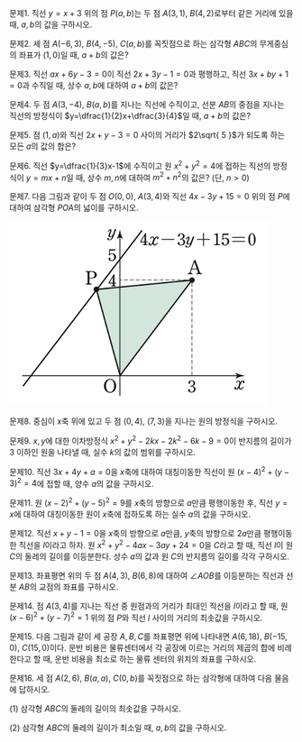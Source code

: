 


문제1. 직선 $y=x+3$ 위의 점 $P(a, b)$는 두 점 $A(3, 1)$, $B(4, 2)$로부터 같은 거리에 있을 때, $a, b$의 값을 구하시오.



문제2. 세 점 $A(-6, 3)$, $B(4, -5)$, $C(a, b)$를 꼭짓점으로 하는 삼각형 $ABC$의 무게중심의 좌표가 $(1, 0)$일 때, $a+b$의 값은?



문제3. 직선 $ax+6y-3=0$이 직선 $2x+3y-1=0$과 평행하고, 직선 $3x+by+1=0$과 수직일 때, 상수 $a, b$에 대하여 $a+b$의 값은?



문제4. 두 점 $A(3, -4)$, $B(a, b)$를 지나는 직선에 수직이고, 선분 $AB$의 중점을 지나는 직선의 방정식이 $y=\dfrac{1}{2}x+\dfrac{3}{4}$일 때, $a+b$의 값은?



문제5. 점 $(1, a)$와 직선 $2x+y-3=0$ 사이의 거리가 $2\sqrt{ 5 }$가 되도록 하는 모든 $a$의 값의 합은?



문제6. 직선 $y=\dfrac{1}{3}x-1$에 수직이고 원 $x^2+y^2=4$에 접하는 직선의 방정식이 $y=mx+n$일 때, 상수 $m, n$에 대하여 $m^2+n^2$의 값은? (단, $n>0$)



문제7. 다음 그림과 같이 두 점 $O(0, 0)$, $A(3, 4)$와 직선 $4x-3y+15=0$ 위의 점 $P$에 대하여 삼각형 $POA$의 넓이를 구하시오. 

![](Pasted%20image%2020250729001859.png)



문제8. 중심이 $x$축 위에 있고 두 점 $(0, 4)$, $(7, 3)$을 지나는 원의 방정식을 구하시오. 



문제9. $x, y$에 대한 이차방정식 $x^2+y^2-2kx-2k^2-6k-9=0$이 반지름의 길이가 $3$ 이하인 원을 나타낼 때, 실수 $k$의 값의 범위를 구하시오. 



문제10. 직선 $3x+4y+a=0$을 $x$축에 대하여 대칭이동한 직선이 원 $(x-4)^2+(y-3)^2=4$에 접할 때, 양수 $a$의 값을 구하시오. 



문제11. 원 $(x-2)^2+(y-5)^2=9$를 $x$축의 방향으로 $a$만큼 평행이동한 후, 직선 $y=x$에 대하여 대칭이동한 원이 $x$축에 접하도록 하는 실수 $a$의 값을 구하시오. 



문제12. 직선 $x+y-1=0$을 $x$축의 방향으로 $a$만큼, $y$축의 방향으로 $2a$만큼 평행이동한 직선을 $l$이라고 하자.
원 $x^2+y^2-4ax-3ay+24=0$을 $C$라고 할 때, 직선 $l$이 원 $C$의 둘레의 길이를 이등분한다. 상수 $a$의 값과 원 $C$의 반지름의 길이를 각각 구하시오. 



문제13. 좌표평면 위의 두 점 $A(4, 3)$, $B(6, 8)$에 대하여 $\angle AOB$를 이등분하는 직선과 선분 $AB$의 교점의 좌표를 구하시오. 



문제14. 점 $A(3, 4)$를 지나는 직선 중 원점과의 거리가 최대인 직선을 $l$이라고 할 때, 원 $(x-6)^2+(y-7)^2=1$ 위의 점 $P$와 직선 $l$ 사이의 거리의 최솟값을 구하시오. 



문제15. 다음 그림과 같이 세 공장 $A, B, C$를 좌표평면 위에 나타내면 $A(6, 18)$, $B(-15, 0)$, $C(15, 0)$이다. 운반 비용은 물류센터에서 각 공장에 이르는 거리의 제곱의 합에 비례한다고 할 때, 운반 비용을 최소로 하는 물류 센터의 위치의 좌표를 구하시오. 





문제16. 세 점 $A(2, 6)$, $B(a, a)$, $C(0, b)$를 꼭짓점으로 하는 삼각형에 대하여 다음 물음에 답하시오. 

(1) 삼각형 $ABC$의 둘레의 길이의 최솟값을 구하시오. 

(2) 삼각형 $ABC$의 둘레의 길이가 최소일 때, $a, b$의 값을 구하시오. 